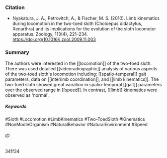 ### Citation
- Nyakatura, J. A., Petrovitch, A., & Fischer, M. S. (2010). Limb kinematics during locomotion in the two-toed sloth (Choloepus didactylus, Xenarthra) and its implications for the evolution of the sloth locomotor apparatus. Zoology, 113(4), 221–234. https://doi.org/10.1016/j.zool.2009.11.003


### Summary 

The authors were interested in the [[locomotion]] of the two-toed sloth. There was used detailed [[videoradiographic]] analysis of various aspects of the two-toed sloth's locomotion including: [[spatio-temperal]] gait parameters, data on [[interlimb coordination]], and [[limb kinematics]]. The two-toed sloth showed great variation in spatio-temporal [[gait]] parameters over the observed range in [[speed]]. In contrast, [[limb]] kinematics were observed as 'normal'.


##### Keywords
#Sloth
#Locomotion
#LimbKinematics
#Two-ToedSloth
#Kinematics
#NonModleOrganism
#NaturalBehavior
#NaturalEnvironment
#Speed

###### ID
341f34